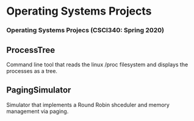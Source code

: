 # Operating Systems Projects
### Operating Systems Projecs (CSCI340: Spring 2020)

## ProcessTree
Command line tool that reads the linux /proc filesystem and displays the processes as a tree.

## PagingSimulator
Simulator that implements a Round Robin shceduler and memory management via paging.
